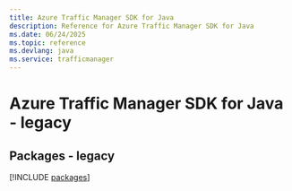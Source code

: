 ```yaml
---
title: Azure Traffic Manager SDK for Java
description: Reference for Azure Traffic Manager SDK for Java
ms.date: 06/24/2025
ms.topic: reference
ms.devlang: java
ms.service: trafficmanager
---
```

# Azure Traffic Manager SDK for Java - legacy
## Packages - legacy
[!INCLUDE [packages](traffic-manager-index.md)]